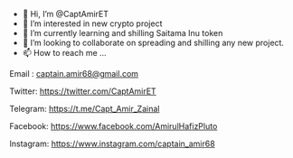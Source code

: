 - 👋 Hi, I’m @CaptAmirET
- 👀 I’m interested in new crypto project
- 🌱 I’m currently learning and shilling Saitama Inu token
- 💞️ I’m looking to collaborate on spreading and shilling any new project.
- 📫 How to reach me ...

Email : captain.amir68@gmail.com

Twitter: https://twitter.com/CaptAmirET

Telegram: https://t.me/Capt_Amir_Zainal

Facebook: https://www.facebook.com/AmirulHafizPluto

Instagram: https://www.instagram.com/captain_amir68
<!---
CaptAmirET/CaptAmirET is a ✨ special ✨ repository because its `README.md` (this file) appears on your GitHub profile.
You can click the Preview link to take a look at your changes.
--->
